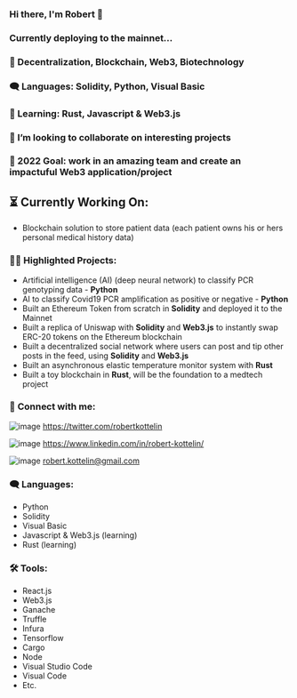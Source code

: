 ### Hi there, I'm Robert 👋
### Currently deploying to the mainnet...

### 🔭 Decentralization, Blockchain, Web3, Biotechnology
### 🗨️ Languages: Solidity, Python, Visual Basic
### 🌱 Learning: Rust, Javascript & Web3.js
### 👯 I’m looking to collaborate on interesting projects
### 🥅 2022 Goal: work in an amazing team and create an impactuful Web3 application/project

## ⏳ **Currently Working On**:
- Blockchain solution to store patient data (each patient owns his or hers personal medical history data)

### 👨‍💻 **Highlighted Projects**:
- Artificial intelligence (AI) (deep neural network) to classify PCR genotyping data - **Python**
- AI to classify Covid19 PCR amplification as positive or negative - **Python**
- Built an Ethereum Token from scratch in **Solidity** and deployed it to the Mainnet
- Built a replica of Uniswap with **Solidity** and **Web3.js** to instantly swap ERC-20 tokens on the Ethereum blockchain
- Built a decentralized social network where users can post and tip other posts in the feed, using **Solidity** and **Web3.js**
- Built an asynchronous elastic temperature monitor system with **Rust** 
- Built a toy blockchain in **Rust**, will be the foundation to a medtech project

### 🤝 **Connect with me**:
![image](https://user-images.githubusercontent.com/74188272/156918548-7ea4611e-cdfc-434d-b568-def38c1b3506.png)
https://twitter.com/robertkottelin

![image](https://user-images.githubusercontent.com/74188272/156918536-0ebc8d0a-7141-4977-9495-96452d00037a.png)
https://www.linkedin.com/in/robert-kottelin/

![image](https://user-images.githubusercontent.com/74188272/156918516-3a28863c-7720-42d1-84a8-f8118ee58ab5.png)
robert.kottelin@gmail.com

### 🗨️ **Languages**:
- Python
- Solidity
- Visual Basic
- Javascript & Web3.js (learning)
- Rust (learning)

### 🛠️ **Tools**:
- React.js
- Web3.js
- Ganache
- Truffle
- Infura
- Tensorflow
- Cargo
- Node
- Visual Studio Code
- Visual Code
- Etc.
